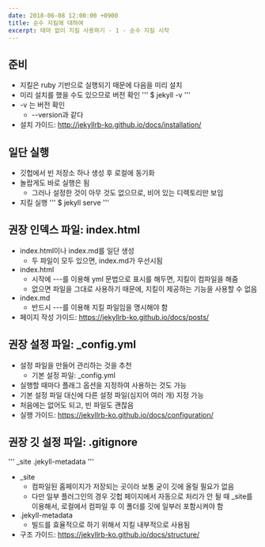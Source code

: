 ```yaml
---
date: 2018-06-08 12:00:00 +0900
title: 순수 지킬에 대하여
excerpt: 테마 없이 지킬 사용하기 - 1 - 순수 지킬 시작
---
```

## 준비
* 지킬은 ruby 기반으로 실행되기 때문에 다음을 미리 설치
* 미리 설치를 했을 수도 있으므로 버전 확인
'''
$ jekyll -v
'''
* -v 는 버전 확인
  * --version과 같다
* 설치 가이드: http://jekyllrb-ko.github.io/docs/installation/

## 일단 실행
* 깃헙에서 빈 저장소 하나 생성 후 로컬에 동기화
* 놀랍게도 바로 실행은 됨
  * 그러나 설정한 것이 아무 것도 없으므로, 비어 있는 디렉토리만 보임
* 지킬 실행
'''
$ jekyll serve
'''

## 권장 인덱스 파일: index.html
* index.html이나 index.md를 일단 생성
  * 두 파일이 모두 있으면, index.md가 우선시됨
* index.html
  * 시작에 ---를 이용해 yml 문법으로 표시를 해두면, 지킬이 컴파일을 해줌
  * 없으면 파일을 그대로 사용하기 때문에, 지킬이 제공하는 기능을 사용할 수 없음
* index.md
  * 반드시 ---를 이용해 지킬 파일임을 명시해야 함
* 페이지 작성 가이드: https://jekyllrb-ko.github.io/docs/posts/

## 권장 설정 파일: \_config.yml
* 설정 파일을 만들어 관리하는 것을 추천
  * 기본 설정 파일: \_config.yml
* 실행할 때마다 플래그 옵션을 지정하여 사용하는 것도 가능
* 기본 설정 파일 대신에 다른 설정 파일(심지어 여러 개) 지정 가능
* 처음에는 없어도 되고, 빈 파일도 괜찮음
* 실행 가이드: https://jekyllrb-ko.github.io/docs/configuration/

## 권장 깃 설정 파일: .gitignore
'''
\_site
.jekyll-metadata
'''
* \_site
  * 컴파일된 홈페이지가 저장되는 곳이라 보통 굳이 깃에 올릴 필요가 없음
  * 다만 일부 플러그인의 경우 깃헙 페이지에서 자동으로 처리가 안 될 때 \_site를 이용해서,
    로컬에서 컴파일 후 이 폴더를 깃에 일부러 포함시켜야 함
* .jekyll-metadata
  * 빌드를 효율적으로 하기 위해서 지킬 내부적으로 사용됨
* 구조 가이드: https://jekyllrb-ko.github.io/docs/structure/
